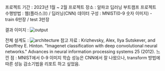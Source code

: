프로젝트 기간 : 2023년 1월 ~ 2월
프로젝트 장소 : 알파코 딥러닝 부트캠프
프로젝트 수행방법 : 웹(플라스크) / 딥러닝(CNN)
데이터 구성 : MNIST(0-9 숫자 이미지) - train 6만장 / test 3만장

결과 이미지 :
![output](https://github.com/Gerutrute/gitclass/assets/96192262/6c77b9b5-0d46-491d-997e-013e47f440ed)

전체 설계도 : 
![architecture](https://github.com/Gerutrute/gitclass/assets/96192262/318dbb23-604e-4910-80ea-b325183cf18a)
참고 자료 : Krizhevsky, Alex, Ilya
Sutskever, and Geoffrey E. Hinton. "Imagenet classification with deep
convolutional neural networks." Advances in neural information processing
systems 25 (2012).
느낀 점 : MNIST에서 0-9 이미지 학습 성능은 CNN에서 잘 나왔으나, transform 방법에 따른 성능 감소기법을 리포트 하고 싶었음.
